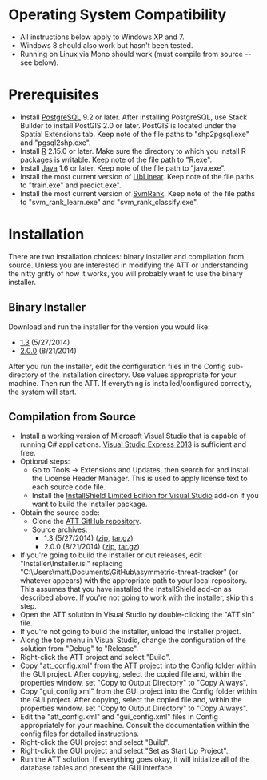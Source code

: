 # Operating System Compatibility
* All instructions below apply to Windows XP and 7.
* Windows 8 should also work but hasn't been tested.
* Running on Linux via Mono should work (must compile from source -- see below). 

# Prerequisites
* Install [​PostgreSQL](http://www.enterprisedb.com/products-services-training/pgdownload) 9.2 or later. After installing PostgreSQL, use Stack Builder to install PostGIS 2.0 or later. PostGIS is located under the Spatial Extensions tab. Keep note of the file paths to "shp2pgsql.exe" and "pgsql2shp.exe".
* Install [​R](http://www.r-project.org) 2.15.0 or later. Make sure the directory to which you install R packages is writable. Keep note of the file path to "R.exe".
* Install ​[Java](https://www.java.com/en/download) 1.6 or later. Keep note of the file path to "java.exe". 
* Install the most current version of ​[LibLinear](http://www.csie.ntu.edu.tw/~cjlin/liblinear). Keep note of the file paths to "train.exe" and predict.exe".
* Install the most current version of [​SvmRank](http://www.cs.cornell.edu/people/tj/svm_light/svm_rank.html). Keep note of the file paths to "svm_rank_learn.exe" and "svm_rank_classify.exe".

# Installation
There are two installation choices: binary installer and compilation from source. Unless you are interested in modifying the ATT or understanding the nitty gritty of how it works, you will probably want to use the binary installer.

## Binary Installer
Download and run the installer for the version you would like:
* [1.3](https://github.com/MatthewGerber/asymmetric-threat-tracker/releases/download/v1.3/setup.exe) (5/27/2014)
* [2.0.0](https://github.com/MatthewGerber/asymmetric-threat-tracker/releases/download/v2.0.0/setup.exe) (8/21/2014)

After you run the installer, edit the configuration files in the Config sub-directory of the installation directory. Use values appropriate for your machine. Then run the ATT. If everything is installed/configured correctly, the system will start.

## Compilation from Source
* Install a working version of Microsoft Visual Studio that is capable of running C# applications. ​[Visual Studio Express 2013](http://www.visualstudio.com/en-US/products/visual-studio-express-vs) is sufficient and free.
* Optional steps:
  * Go to Tools -> Extensions and Updates, then search for and install the License Header Manager. This is used to apply license text to each source code file.
  * Install the [InstallShield Limited Edition for Visual Studio](http://learn.flexerasoftware.com/content/IS-EVAL-InstallShield-Limited-Edition-Visual-Studio) add-on if you want to build the installer package.
* Obtain the source code:
  * Clone the [ATT GitHub repository](https://github.com/MatthewGerber/asymmetric-threat-tracker.git).
  * Source archives:
    * 1.3 (5/27/2014) ([zip](https://github.com/MatthewGerber/asymmetric-threat-tracker/archive/v1.3.zip), [tar.gz](https://github.com/MatthewGerber/asymmetric-threat-tracker/archive/v1.3.tar.gz))
    * 2.0.0 (8/21/2014) ([zip](https://github.com/MatthewGerber/asymmetric-threat-tracker/archive/v2.0.0.zip), [tar.gz](https://github.com/MatthewGerber/asymmetric-threat-tracker/archive/v2.0.0.tar.gz))
* If you're going to build the installer or cut releases, edit "Installer\Installer.isl" replacing "C:\Users\matt\Documents\GitHub\asymmetric-threat-tracker" (or whatever appears) with the appropriate path to your local repository. This assumes that you have installed the InstallShield add-on as described above. If you're not going to work with the installer, skip this step.
* Open the ATT solution in Visual Studio by double-clicking the "ATT.sln" file.
* If you're not going to build the installer, unload the Installer project.
* Along the top menu in Visual Studio, change the configuration of the solution from "Debug" to "Release". 
* Right-click the ATT project and select "Build".
* Copy "att_config.xml" from the ATT project into the Config folder within the GUI project. After copying, select the copied file and, within the properties window, set "Copy to Output Directory" to "Copy Always".
* Copy "gui_config.xml" from the GUI project into the Config folder within the GUI project. After copying, select the copied file and, within the properties window, set "Copy to Output Directory" to "Copy Always".
* Edit the "att_config.xml" and "gui_config.xml" files in Config appropriately for your machine. Consult the documentation within the config files for detailed instructions.
* Right-click the GUI project and select "Build".
* Right-click the GUI project and select "Set as Start Up Project".
* Run the ATT solution. If everything goes okay, it will initialize all of the database tables and present the GUI interface.
